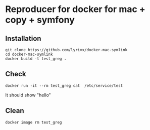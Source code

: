 # Reproducer for docker for mac + copy + symfony

## Installation

```
git clone https://github.com/lyrixx/docker-mac-symlink
cd docker-mac-symlink
docker build -t test_greg .
```

## Check

```
docker run -it --rm test_greg cat  /etc/service/test
```

It should show "hello"

## Clean

```
docker image rm test_greg
```
